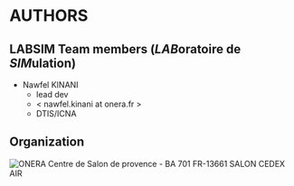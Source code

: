 
# AUTHORS

## LABSIM Team members (*LAB*oratoire de *SIM*ulation)

- Nawfel KINANI
  - lead dev
  - < nawfel.kinani at onera.fr >
  - DTIS/ICNA

## Organization

![ONERA](https://www.fondamenti.fr/assets/img/portfolios/Onera-bloc-marque.png "Logo ONERA")
Centre de Salon de provence - BA 701 FR-13661 SALON CEDEX AIR
